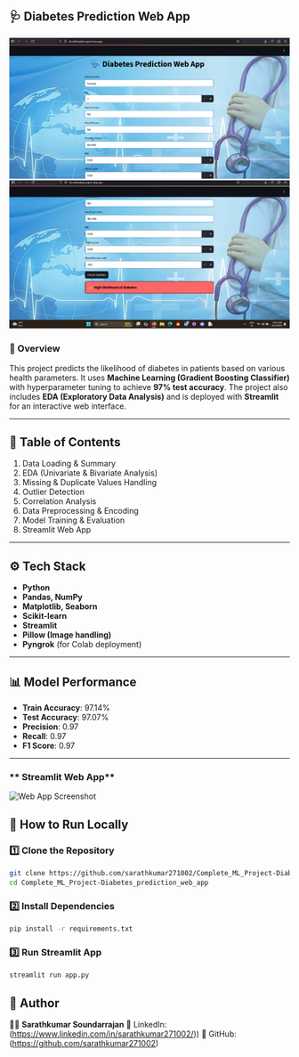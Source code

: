 ## 🩺 Diabetes Prediction Web App

<img src="ss1.png" alt="Diabetes Prediction Web App" width="700">
<img src="ss2.png" alt="Diabetes Prediction Web App" width="700">

### 📌 Overview

This project predicts the likelihood of diabetes in patients based on various health parameters.
It uses **Machine Learning (Gradient Boosting Classifier)** with hyperparameter tuning to achieve **97% test accuracy**.
The project also includes **EDA (Exploratory Data Analysis)** and is deployed with **Streamlit** for an interactive web interface.

---

## 📂 Table of Contents

1. Data Loading & Summary
2. EDA (Univariate & Bivariate Analysis)
3. Missing & Duplicate Values Handling
4. Outlier Detection
5. Correlation Analysis
6. Data Preprocessing & Encoding
7. Model Training & Evaluation
8. Streamlit Web App

---

## ⚙️ Tech Stack

* **Python**
* **Pandas, NumPy**
* **Matplotlib, Seaborn**
* **Scikit-learn**
* **Streamlit**
* **Pillow (Image handling)**
* **Pyngrok** (for Colab deployment)

---

## 📊 Model Performance

* **Train Accuracy**: 97.14%
* **Test Accuracy**: 97.07%
* **Precision**: 0.97
* **Recall**: 0.97
* **F1 Score**: 0.97

---
### ** Streamlit Web App**

![Web App Screenshot](screenshots/webapp.png)


## 🚀 How to Run Locally

### 1️⃣ Clone the Repository

```bash
git clone https://github.com/sarathkumar271002/Complete_ML_Project-Diabetes_prediction_web_app.git
cd Complete_ML_Project-Diabetes_prediction_web_app
```

### 2️⃣ Install Dependencies

```bash
pip install -r requirements.txt
```

### 3️⃣ Run Streamlit App

```bash
streamlit run app.py
```

## 📢 Author

👨‍💻 **Sarathkumar Soundarrajan**
📌 LinkedIn: (https://www.linkedin.com/in/sarathkumar271002/))
📌 GitHub: (https://github.com/sarathkumar271002)

